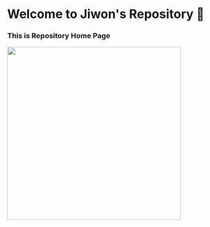 # Welcome to Jiwon's Repository 🌱
### This is Repository Home Page
<img src="https://github.com/user-attachments/assets/9f81895a-d17c-467b-93d6-745d3002a3ff" width="400"/>

